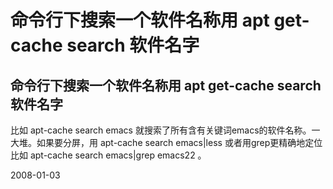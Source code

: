 # 命令行下搜索一个软件名称用 apt get-cache search 软件名字

## 命令行下搜索一个软件名称用 apt get-cache search 软件名字

比如  apt-cache search emacs 就搜索了所有含有关键词emacs的软件名称。一大堆。如果要分屏，用 apt-cache search emacs|less 或者用grep更精确地定位 比如 apt-cache search emacs|grep emacs22 。


2008-01-03